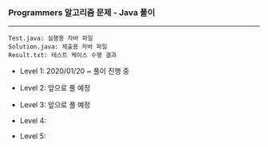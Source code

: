 ### Programmers 알고리즘 문제 - Java 풀이
***
    Test.java: 실행용 자바 파일  
    Solution.java: 제출용 자바 파일  
    Result.txt: 테스트 케이스 수행 결과  

* Level 1: 2020/01/20 ~ 풀이 진행 중  

* Level 2: 앞으로 풀 예정  

* Level 3: 앞으로 풀 예정  

* Level 4:  

* Level 5:  
